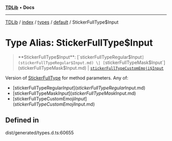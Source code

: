 [**TDLib**](../../../../../../README.md) • **Docs**

***

[TDLib](../../../../../../modules.md) / [index](../../../../../README.md) / [types](../../../README.md) / [default](../README.md) / StickerFullType$Input

# Type Alias: StickerFullType$Input

> **StickerFullType$Input**: [`stickerFullTypeRegular$Input`](stickerFullTypeRegular$Input.md) \| [`stickerFullTypeMask$Input`](stickerFullTypeMask$Input.md) \| [`stickerFullTypeCustomEmoji$Input`](stickerFullTypeCustomEmoji$Input.md)

Version of [StickerFullType](StickerFullType.md) for method parameters.
Any of:
- [stickerFullTypeRegular$Input](stickerFullTypeRegular$Input.md)
- [stickerFullTypeMask$Input](stickerFullTypeMask$Input.md)
- [stickerFullTypeCustomEmoji$Input](stickerFullTypeCustomEmoji$Input.md)

## Defined in

dist/generated/types.d.ts:60655
